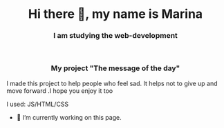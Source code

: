 <h1 align="center">Hi there 👋, my name is Marina </h1>
<h3 align="center">I am studying the web-development </h3>
</br>
<h3 align="center">My project "The message of the day"</h3>
<p>I made this project to help people who feel sad. It helps not to give up and move forward .I hope you enjoy it too </p>
<p>I used: JS/HTML/CSS </p>


- 🔭 I’m currently working on this page. 
